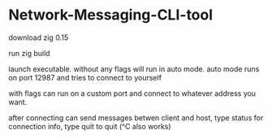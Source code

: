 # Network-Messaging-CLI-tool
download zig 0.15

run zig build

launch executable. without any flags will run in auto mode. auto mode runs on port 12987 and tries to connect to yourself

with flags can run on a custom port and connect to whatever address you want.

after connecting can send messages betwen client and host, type status for connection info, type quit to quit (^C also works)
